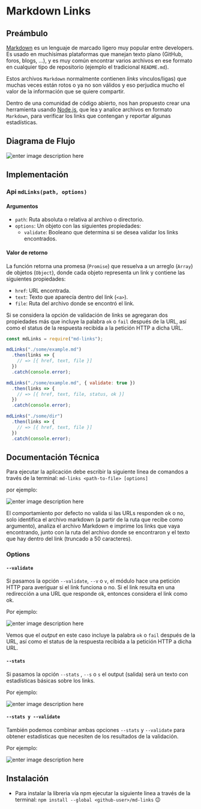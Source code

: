 
# Markdown Links

  

## Preámbulo

  [Markdown](https://es.wikipedia.org/wiki/Markdown) es un lenguaje de marcado ligero muy popular entre developers. Es usado en muchísimas plataformas que manejan texto plano (GitHub, foros, blogs, ...), y es muy común encontrar varios archivos en ese formato en cualquier tipo de repositorio (ejemplo el tradicional `README.md`).

Estos archivos `Markdown` normalmente contienen _links_ vínculos/ligas) que muchas veces están rotos o ya no son válidos y eso perjudica mucho el valor de la información que se quiere compartir.

Dentro de una comunidad de código abierto, nos han propuesto crear una herramienta usando [Node.js](https://nodejs.org/), que lea y analice archivos en formato `Markdown`, para verificar los links que contengan y reportar algunas estadísticas.

  

## Diagrama de Flujo 
![enter image description here](https://lh3.googleusercontent.com/yHNn7G7MbewYOFujS30xPS_6TM1My_wyZd2utSG7BlIVH8zVhZtaEMSXLc0xERBGI8nt9erYLGyw "Diagrama de flujo mdLinks") 

## Implementación

  ### Api `mdLinks(path, options)`
  #### Argumentos
  -   `path`: Ruta absoluta o relativa al archivo o directorio. 
  -   `options`: Un objeto con las siguientes propiedades:
	    -   `validate`: Booleano que determina si se desea validar los links encontrados.
#### Valor de retorno
La función retorna una promesa (`Promise`) que resuelva a un arreglo (`Array`) de objetos (`Object`), donde cada objeto representa un link y contiene las siguientes propiedades:
-   `href`: URL encontrada.
-   `text`: Texto que aparecía dentro del link (`<a>`).
-   `file`: Ruta del archivo donde se encontró el link.

Si se considera la opción de validación de links se agregaran dos propiedades más que incluye la palabra `ok` o `fail` después de la URL, así como el status de la respuesta recibida a la petición HTTP a dicha URL.

```js
const mdLinks = require("md-links");

mdLinks("./some/example.md")
  .then(links => {
    // => [{ href, text, file }]
  })
  .catch(console.error);

mdLinks("./some/example.md", { validate: true })
  .then(links => {
    // => [{ href, text, file, status, ok }]
  })
  .catch(console.error);

mdLinks("./some/dir")
  .then(links => {
    // => [{ href, text, file }]
  })
  .catch(console.error);
```
	    
## Documentación Técnica
Para ejecutar la aplicación debe escribir la siguiente linea de comandos a través de la terminal:
`md-links <path-to-file> [options]`

por ejemplo:

![enter image description here](https://lh3.googleusercontent.com/efbGsBer2kB4pgfQQwyTdHFtViEnzJf95bNXtkNrYXFEBQAxLODYk870GI2HVUMwwKDIRIyqLPVH "mdlinks default")

El comportamiento por defecto no valida si las URLs responden ok o no, solo identifica el archivo markdown (a partir de la ruta que recibe como argumento), analiza el archivo Markdown e imprime los links que vaya encontrando, junto con la ruta del archivo donde se encontraron y el texto que hay dentro del link (truncado a 50 caracteres).

### Options

#### `--validate`

Si pasamos la opción  `--validate`, `--v` o `v`, el módulo hace una petición HTTP para averiguar si el link funciona o no. Si el link resulta en una redirección a una URL que responde ok, entonces considera el link como ok.

Por ejemplo:

![enter image description here](https://lh3.googleusercontent.com/S2exotT9y9Z_02BC7EdDVrtA74my9mOkN8XJuZnnul405v-huiPYCmMbJO456SLXM6TiUveTAdjj "mdlinks -v")

Vemos que el _output_ en este caso incluye la palabra `ok` o `fail` después de la URL, así como el status de la respuesta recibida a la petición HTTP a dicha URL.

#### `--stats`
Si pasamos la opción  `--stats` , `--s`  o `s` el output (salida) será un texto con estadísticas básicas sobre los links.

Por ejemplo:

![enter image description here](https://lh3.googleusercontent.com/j7Srfe6eVSiFjAPNYn-3Av8diXCPEX7x6CXtyi_eW2dnh1mHyMKPTMv82gPWwLwv8e-QObGI3qKe "mdlinks-s")

#### `--stats y --validate`
También podemos combinar ambas opciones  `--stats`  y  `--validate`  para obtener estadísticas que necesiten de los resultados de la validación.

Por ejemplo:

![enter image description here](https://lh3.googleusercontent.com/m5NrWF2_VMQVmgIHpOt5uwsDSd7cZ3nXwdhOV4QZJG7RDliVJNaX8pKXm0aZKATf1WzqBlgxZc0p "mdlibks -both")

## Instalación 

- Para instalar la libreria vía npm ejecutar la siguiente linea a través de la terminal:
  `npm install --global <github-user>/md-links`  :wink:
